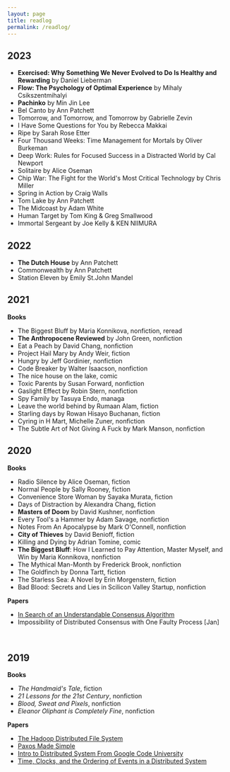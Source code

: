 ```yaml
---
layout: page
title: readlog
permalink: /readlog/
---
```


## 2023 
- **Exercised: Why Something We Never Evolved to Do Is Healthy and Rewarding** by Daniel Lieberman 
- **Flow: The Psychology of Optimal Experience** by Mihaly Csikszentmihalyi
- **Pachinko** by Min Jin Lee
- Bel Canto by Ann Patchett
- Tomorrow, and Tomorrow, and Tomorrow by Gabrielle Zevin
- I Have Some Questions for You by Rebecca Makkai
- Ripe by Sarah Rose Etter
- Four Thousand Weeks: Time Management for Mortals by Oliver Burkeman
- Deep Work: Rules for Focused Success in a Distracted World by Cal Newport
- Solitaire by Alice Oseman
- Chip War: The Fight for the World's Most Critical Technology by Chris Miller
- Spring in Action by Craig Walls
- Tom Lake by Ann Patchett 
- The Midcoast by Adam White
- Human Target by Tom King & Greg Smallwood
- Immortal Sergeant by Joe Kelly & KEN NIIMURA

## 2022
- **The Dutch House** by Ann Patchett 
- Commonwealth by Ann Patchett 
- Station Eleven by Emily St.John Mandel

## 2021 

**Books** 
- The Biggest Bluff by Maria Konnikova, nonfiction, reread
- **The Anthropocene Reviewed** by John Green, nonfiction
- Eat a Peach by David Chang, nonfiction
- Project Hail Mary by Andy Weir, fiction
- Hungry by Jeff Gordinier, nonfiction
- Code Breaker by Walter Isaacson, nonfiction
- The nice house on the lake, comic 
- Toxic Parents by Susan Forward, nonfiction
- Gaslight Effect by Robin Stern, nonfiction 
- Spy Family by Tasuya Endo, managa
- Leave the world behind by Rumaan Alam, fiction 
- Starling days by Rowan Hisayo Buchanan, fiction 
- Cyring in H Mart, Michelle Zuner, nonfiction 
- The Subtle Art of Not Giving A Fuck by Mark Manson, nonfiction 

## 2020 

**Books** 
- Radio Silence by Alice Oseman, fiction 
- Normal People by Sally Rooney, fiction 
- Convenience Store Woman by Sayaka Murata, fiction 
- Days of Distraction by Alexandra Chang, fiction 
- **Masters of Doom** by David Kushner, nonfiction 
- Every Tool's a Hammer by Adam Savage, nonfiction 
- Notes From An Apocalypse by Mark O'Connell, nonfiction 
- **City of Thieves** by David Benioff, fiction 
- Killing and Dying by Adrian Tomine, comic  
- **The Biggest Bluff**: How I Learned to Pay Attention, Master Myself, and Win by Maria Konnikova, nonfiction 
- The Mythical Man-Month by Frederick Brook, nonfiction 
- The Goldfinch by Donna Tartt, fiction 
- The Starless Sea: A Novel by Erin Morgenstern, fiction 
- Bad Blood: Secrets and Lies in Scilicon Valley Startup, nonfiction

**Papers**  
- [In Search of an Understandable Consensus Algorithm](https://raft.github.io/raft.pdf)
- Impossibility of Distributed Consensus with One Faulty Process [Jan]

<br />

## 2019 

**Books**
- *The Handmaid's Tale*, fiction  
- *21 Lessons for the 21st Century*, nonfiction  
- *Blood, Sweat and Pixels*, nonfiction 
- *Eleanor Oliphant is Completely Fine*, nonfiction

**Papers**
- [The Hadoop Distributed File System](http://storageconference.us/2010/Papers/MSST/Shvachko.pdf)
- [Paxos Made Simple](https://lamport.azurewebsites.net/pubs/paxos-simple.pdf)
- [Intro to Distributed System From Google Code University](http://www.hpcs.cs.tsukuba.ac.jp/~tatebe/lecture/h23/dsys/dsd-tutorial.html)
- [Time, Clocks, and the Ordering of Events in a Distributed System](https://lamport.azurewebsites.net/pubs/time-clocks.pdf) 


